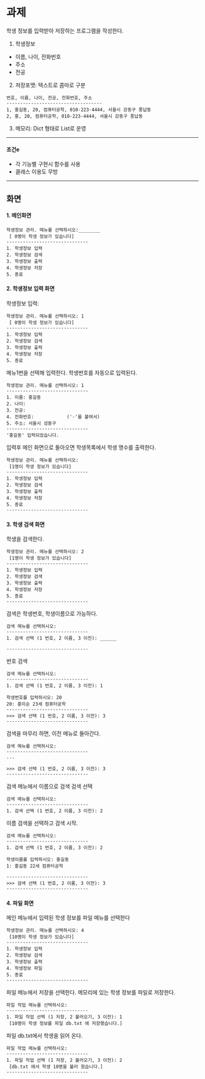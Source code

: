 # 과제

학생 정보를 입력받아 저장하는 프로그램을 작성한다.

1. 학생정보

 - 이름, 나이, 전화번호
 - 주소
 - 전공
 
2. 저장포맷: 텍스트로 콤마로 구분

```
번호, 이름, 나이, 전공, 전화번호, 주소
-----------------------------------
1, 홍길동, 20, 컴퓨터공학, 010-223-4444, 서울시 강동구 풍납동
2, 홍, 20, 컴퓨터공학, 010-223-4444, 서울시 강동구 풍납동
```

3. 메모리: Dict 형태로 List로 운영

----

#### 조건e
 
 - 각 기능별 구현시 함수를 사용
 - 클래스 이용도 무방


---


## 화면

#### 1. 메인화면

```
학생정보 관리. 메뉴를 선택하시오:________
 [ 0명이 학생 정보가 있습니다]
------------------------------
1. 학생정보 입력
2. 학생정보 검색
3. 학생정보 출력
4. 학생정보 저장
5. 종료
```

#### 2. 학생정보 입력 화면

학생정보 입력:


```
학생정보 관리. 메뉴를 선택하시오: 1
 [ 0명이 학생 정보가 있습니다]
------------------------------
1. 학생정보 입력
2. 학생정보 검색
3. 학생정보 출력
4. 학생정보 저장
5. 종료
```

메뉴1번을 선택해 입력한다. 학생번호를 자동으로 입력된다.

```
학생정보 관리. 메뉴를 선택하시오: 1
------------------------------
1. 이름: 홍길동
2. 나이:
3. 전공:
4. 전화번호:            ('-'를 붙여서)
5. 주소: 서울시 성동구 
------------------------------
'홍길동' 입력되었습니다.
```

입력후 메인 화면으로 돌아오면 학생목록에서 학생 명수를 출력한다.

```
학생정보 관리. 메뉴를 선택하시오: 
 [1명이 학생 정보가 있습니다]
------------------------------
1. 학생정보 입력
2. 학생정보 검색
3. 학생정보 출력
4. 학생정보 저장
5. 종료
------------------------------
```


#### 3. 학생 검색 화면

학생을 검색한다.

```
학생정보 관리. 메뉴를 선택하시오: 2
 [1명이 학생 정보가 있습니다]
------------------------------
1. 학생정보 입력
2. 학생정보 검색
3. 학생정보 출력
4. 학생정보 저장
5. 종료
------------------------------
```

검색은 학생번호, 학생이름으로 가능하다.

```
검색 메뉴를 선택하시오:  
------------------------------
1. 검색 선택 (1 번호, 2 이름, 3 이전): ______

------------------------------
```

번호 검색


```
검색 메뉴를 선택하시오:  
------------------------------
1. 검색 선택 (1 번호, 2 이름, 3 이전): 1

학생번호를 입력하시오: 20
20: 홍이순 23세 컴퓨터공학 
------------------------------
>>> 검색 선택 (1 번호, 2 이름, 3 이전): 3
------------------------------
```

검색을 마무리 하면, 이전 메뉴로 돌아간다.

```
검색 메뉴를 선택하시오:  
------------------------------
...

>>> 검색 선택 (1 번호, 2 이름, 3 이전): 3
------------------------------
```


검색 메뉴에서 이름으로 검색 검색 선택

```
검색 메뉴를 선택하시오:  
------------------------------
1. 검색 선택 (1 번호, 2 이름, 3 이전): 2
```

이름 검색을 선택하고 검색 시작.

```
검색 메뉴를 선택하시오:  
------------------------------
1. 검색 선택 (1 번호, 2 이름, 3 이전): 2

학생이름를 입력하시오: 홍길동
1: 홍길동 22세 컴퓨터공학 

------------------------------
>>> 검색 선택 (1 번호, 2 이름, 3 이전): 3
------------------------------
```

#### 4. 파일 화면

메인 메뉴에서 입력된 학생 정보를 파일 메뉴를 선택한다

```
학생정보 관리. 메뉴를 선택하시오: 4
 [10명이 학생 정보가 있습니다]
------------------------------
1. 학생정보 입력
2. 학생정보 검색
3. 학생정보 출력
4. 학생정보 파일
5. 종료
------------------------------
```

파일 메뉴에서 저장을 선택한다. 메모리에 있는 학생 정보를 파일로 저장한다.

```
파일 작업 메뉴를 선택하시오:  
------------------------------
1. 파일 작업 선택 (1 저장, 2 불러오기, 3 이전): 1
 [10명이 학생 정보를 파일 db.txt 에 저장했습니다.]

```

파일 db.txt에서 학생을 읽어 온다.

```
파일 작업 메뉴를 선택하시오:  
------------------------------
1. 파일 작업 선택 (1 저장, 2 불러오기, 3 이전): 2
 [db.txt 에서 학생 10명을 불러 왔습니다.]
------------------------------
```

